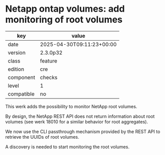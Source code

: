 [//]: # (werk v2)
# Netapp ontap volumes: add monitoring of root volumes

key        | value
---------- | ---
date       | 2025-04-30T09:11:23+00:00
version    | 2.3.0p32
class      | feature
edition    | cre
component  | checks
level      | 1
compatible | no

This werk adds the possibility to monitor NetApp root volumes.

By design, the NetApp REST API does not return information about root volumes
(see werk 18010 for a similar behavior for root aggregates).

We now use the CLI passthrough mechanism provided by the REST API
to retrieve the UUIDs of root volumes.

A discovery is needed to start monitoring the root volumes.

